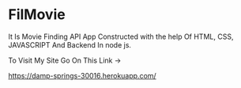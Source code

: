 # FilMovie
It Is Movie Finding API App Constructed with the help Of HTML, CSS, JAVASCRIPT And Backend In node js.

To Visit My Site Go On This Link ->

https://damp-springs-30016.herokuapp.com/
